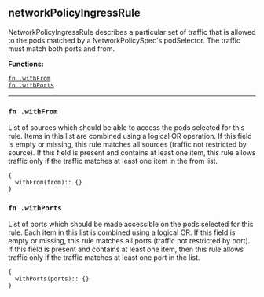 
## networkPolicyIngressRule
NetworkPolicyIngressRule describes a particular set of traffic that is allowed to the pods matched by a NetworkPolicySpec's podSelector. The traffic must match both ports and from.

**Functions:**

[`fn .withFrom`](#fn-withfrom)  
[`fn .withPorts`](#fn-withports)  

---


### `fn .withFrom`
List of sources which should be able to access the pods selected for this rule. Items in this list are combined using a logical OR operation. If this field is empty or missing, this rule matches all sources (traffic not restricted by source). If this field is present and contains at least one item, this rule allows traffic only if the traffic matches at least one item in the from list.
```jsonnet
{
  withFrom(from):: {}
}
```

### `fn .withPorts`
List of ports which should be made accessible on the pods selected for this rule. Each item in this list is combined using a logical OR. If this field is empty or missing, this rule matches all ports (traffic not restricted by port). If this field is present and contains at least one item, then this rule allows traffic only if the traffic matches at least one port in the list.
```jsonnet
{
  withPorts(ports):: {}
}
```

